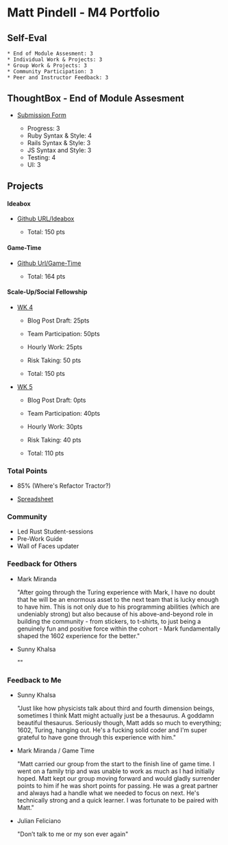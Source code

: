 # Matt Pindell - M4 Portfolio

## Self-Eval

    * End of Module Assesment: 3
    * Individual Work & Projects: 3
    * Group Work & Projects: 3
    * Community Participation: 3
    * Peer and Instructor Feedback: 3


## ThoughtBox - End of Module Assesment

  * [Submission Form](https://gist.github.com/Jbern16/a9db5ecff5fb96a9b99977606a7b15f1)

    * Progress: 3
    * Ruby Syntax & Style: 4
    * Rails Syntax & Style: 3
    * JS Syntax and Style: 3
    * Testing: 4
    * UI: 3
    
## Projects

#### Ideabox

  * [Github URL/Ideabox](https://github.com/pindell-matt/idea_box/)

    * Total: 150 pts

#### Game-Time

  * [Github Url/Game-Time](https://github.com/notmarkmiranda/game-time)

    * Total: 164 pts

#### Scale-Up/Social Fellowship

  * [WK 4](https://github.com/turingschool/ruby-submissions/blob/master/1602/module_4_assignments/scale-up-wk-4/matt-pindell.md)

    * Blog Post Draft: 25pts
    * Team Participation: 50pts
    * Hourly Work: 25pts
    * Risk Taking: 50 pts

    * Total: 150 pts
  
  * [WK 5](https://github.com/turingschool/ruby-submissions/blob/master/1602/module_4_assignments/scale-up-wk-5/matt-p.markdown)

    * Blog Post Draft: 0pts
    * Team Participation: 40pts
    * Hourly Work: 30pts
    * Risk Taking: 40 pts

    * Total: 110 pts

### Total Points

  * 85% (Where's Refactor Tractor?)
  
  * [Spreadsheet](https://docs.google.com/spreadsheets/d/1MaFQ3O4iTkLx8SkxHrHaYjqE1yjyUJLfRIgCrPCKAUs/edit#gid=0)

### Community

  * Led Rust Student-sessions
  * Pre-Work Guide
  * Wall of Faces updater

### Feedback for Others

  * Mark Miranda

    "After going through the Turing experience with Mark, I have no doubt that he will be an enormous asset to the next team that is lucky enough to have him. This is not only due to his programming abilities (which are undeniably strong) but also because of his above-and-beyond role in building the community - from stickers, to t-shirts, to just being a genuinely fun and positive force within the cohort - Mark fundamentally shaped the 1602 experience for the better."

  * Sunny Khalsa

    ""


### Feedback to Me

  * Sunny Khalsa

    "Just like how physicists talk about third and fourth dimension beings, sometimes I think Matt might actually just be a thesaurus. A goddamn beautiful thesaurus. Seriously though, Matt adds so much to everything; 1602, Turing, hanging out. He's a fucking solid coder and I'm super grateful to have gone through this experience with him."

  * Mark Miranda / Game Time

    "Matt carried our group from the start to the finish line of game time. I went on a family trip and was unable to work as much as I had initially hoped. Matt kept our group moving forward and would gladly surrender points to him if he was short points for passing. He was a great partner and always had a handle what we needed to focus on next. He's technically strong and a quick learner. I was fortunate to be paired with Matt."
    
  * Julian Feliciano
   
    "Don’t talk to me or my son ever again"

